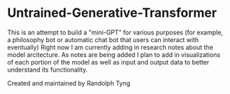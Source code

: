 # Untrained-Generative-Transformer
This is an attempt to build a "mini-GPT" for various purposes (for example, a philosophy bot or automatic chat bot that users can interact with eventually)
Right now I am currently adding in research notes about the model arcitecture. As notes are being added I plan to add in visualizations of each portion of the model as well as input and output data 
to better understand its functionality.

Created and maintained by Randolph Tyng
